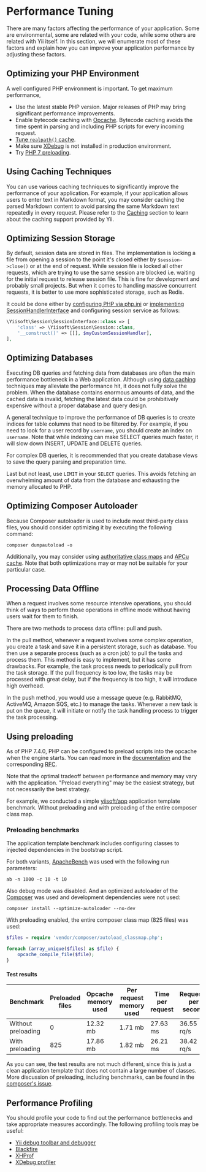 # Performance Tuning

There are many factors affecting the performance of your application. Some are environmental, some are related 
with your code, while some others are related with Yii itself. In this section, we will enumerate most of these
factors and explain how you can improve your application performance by adjusting these factors.


## Optimizing your PHP Environment <span id="optimizing-php"></span>

A well configured PHP environment is important. To get maximum performance,

- Use the latest stable PHP version. Major releases of PHP may bring significant performance improvements.
- Enable bytecode caching with [Opcache](https://secure.php.net/opcache). 
  Bytecode caching avoids the time spent in parsing and including PHP scripts for every incoming request.
- [Tune `realpath()` cache](https://github.com/samdark/realpath_cache_tuner).
- Make sure [XDebug](https://xdebug.org/) is not installed in production environment.
- Try [PHP 7 preloading](https://wiki.php.net/rfc/preload).

## Using Caching Techniques <span id="using-caching"></span>

You can use various caching techniques to significantly improve the performance of your application. For example,
if your application allows users to enter text in Markdown format, you may consider caching the parsed Markdown
content to avoid parsing the same Markdown text repeatedly in every request. Please refer to 
the [Caching](../caching/overview.md) section to learn about the caching support provided by Yii.


## Optimizing Session Storage <span id="optimizing-session"></span>

By default, session data are stored in files. The implementation is locking a file from opening a session to the point it's
closed either by `$session->close()` or at the end of request.
While session file is locked all other requests, which are trying to use the same session are blocked i.e. waiting for the
initial request to release session file. This is fine for development and probably small projects. But when it comes 
to handling massive concurrent requests, it is better to use more sophisticated storage, such as Redis.

It could be done either by [configuring PHP via php.ini](https://www.digitalocean.com/community/tutorials/how-to-set-up-a-redis-server-as-a-session-handler-for-php-on-ubuntu-14-04)
or [implementing SessionHandlerInterface](https://www.sitepoint.com/saving-php-sessions-in-redis/) and configuring
session service as follows:

```php
\Yiisoft\Session\SessionInterface::class => [
    'class' => \Yiisoft\Session\Session::class,
    '__construct()' => [[], $myCustomSessionHandler],
],
```

## Optimizing Databases <span id="optimizing-databases"></span>

Executing DB queries and fetching data from databases are often the main performance bottleneck in
a Web application. Although using [data caching](../caching/data.md) techniques may alleviate the performance hit,
it does not fully solve the problem. When the database contains enormous amounts of data, and the cached data is invalid, 
fetching the latest data could be prohibitively expensive without a proper database and query design.

A general technique to improve the performance of DB queries is to create indices for table columns that
need to be filtered by. For example, if you need to look for a user record by `username`, you should create an index
on `username`. Note that while indexing can make SELECT queries much faster, it will slow down INSERT, UPDATE and DELETE queries.

For complex DB queries, it is recommended that you create database views to save the query parsing and preparation time.

Last but not least, use `LIMIT` in your `SELECT` queries. This avoids fetching an overwhelming amount of data from the database
and exhausting the memory allocated to PHP.


## Optimizing Composer Autoloader <span id="optimizing-autoloader"></span>

Because Composer autoloader is used to include most third-party class files, you should consider optimizing it
by executing the following command:

```
composer dumpautoload -o
```

Additionally, you may consider using
[authoritative class maps](https://getcomposer.org/doc/articles/autoloader-optimization.md#optimization-level-2-a-authoritative-class-maps)
and [APCu cache](https://getcomposer.org/doc/articles/autoloader-optimization.md#optimization-level-2-b-apcu-cache).
Note that both optimizations may or may not be suitable for your particular case.


## Processing Data Offline <span id="processing-data-offline"></span>

When a request involves some resource intensive operations, you should think of ways to perform those operations
in offline mode without having users wait for them to finish.

There are two methods to process data offline: pull and push. 

In the pull method, whenever a request involves some complex operation, you create a task and save it in a persistent 
storage, such as database. You then use a separate process (such as a cron job) to pull the tasks and process them.
This method is easy to implement, but it has some drawbacks. For example, the task process needs to periodically pull
from the task storage. If the pull frequency is too low, the tasks may be processed with great delay, but if the frequency
is too high, it will introduce high overhead.

In the push method, you would use a message queue (e.g. RabbitMQ, ActiveMQ, Amazon SQS, etc.) to manage the tasks. 
Whenever a new task is put on the queue, it will initiate or notify the task handling process to trigger the task processing.

## Using preloading

As of PHP 7.4.0, PHP can be configured to preload scripts into the opcache when the engine starts.
You can read more in the [documentation](https://www.php.net/manual/en/opcache.preloading.php)
and the corresponding [RFC](https://wiki.php.net/rfc/preload).

Note that the optimal tradeoff between performance and memory may vary with the application. "Preload everything"
may be the easiest strategy, but not necessarily the best strategy.

For example, we conducted a simple [yiisoft/app](https://github.com/yiisoft/app) application template benchmark.
Without preloading and with preloading of the entire composer class map.

### Preloading benchmarks

The application template benchmark includes configuring classes to injected dependencies in the bootstrap script.

For both variants, [ApacheBench](https://httpd.apache.org/docs/2.4/programs/ab.html)
was used with the following run parameters:

```shell
ab -n 1000 -c 10 -t 10
```

Also debug mode was disabled. And an optimized autoloader of the [Composer](https://getcomposer.org) was used
and development dependencies were not used:

```shell
composer install --optimize-autoloader --no-dev
```

With preloading enabled, the entire composer class map (825 files) was used:

```php
$files = require 'vendor/composer/autoload_classmap.php';

foreach (array_unique($files) as $file) {
    opcache_compile_file($file);
}
```

#### Test results

| Benchmark          | Preloaded files | Opcache memory used | Per request memory used | Time per request | Requests per second |
|--------------------|-----------------|---------------------|-------------------------|------------------|---------------------|
| Without preloading | 0               | 12.32 mb            | 1.71 mb                 | 27.63 ms         | 36.55 rq/s          |
| With preloading    | 825             | 17.86 mb            | 1.82 mb                 | 26.21 ms         | 38.42 rq/s          |

As you can see, the test results are not much different, since this is just a clean application template
that does not contain a large number of classes. More discussion of preloading, including benchmarks,
can be found in the [composer's issue](https://github.com/composer/composer/issues/7777).

## Performance Profiling <span id="performance-profiling"></span>

You should profile your code to find out the performance bottlenecks and take appropriate measures accordingly.
The following profiling tools may be useful:

- [Yii debug toolbar and debugger](https://github.com/yiisoft/yii2-debug/blob/master/docs/guide/README.md)
- [Blackfire](https://blackfire.io/)
- [XHProf](https://secure.php.net/manual/en/book.xhprof.php)
- [XDebug profiler](https://xdebug.org/docs/profiler)
